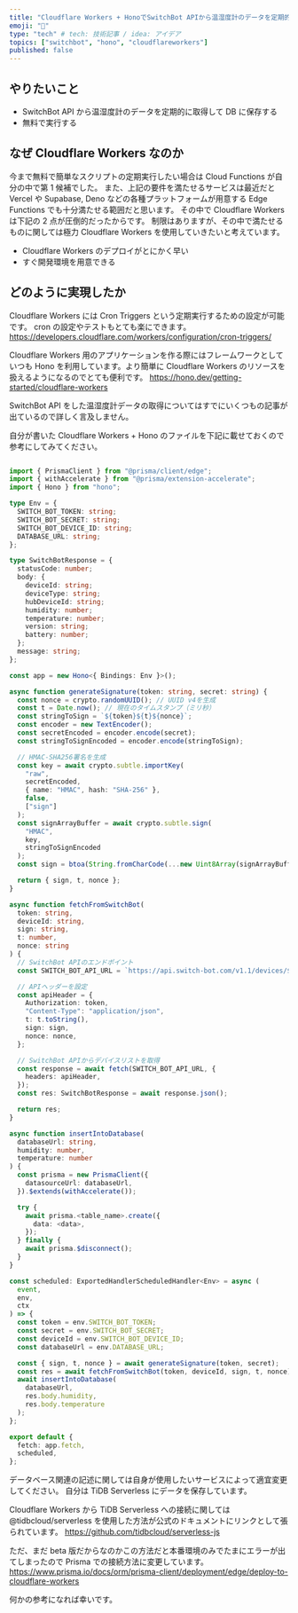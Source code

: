 ```yaml
---
title: "Cloudflare Workers + HonoでSwitchBot APIから温湿度計のデータを定期的に取得する"
emoji: "💭"
type: "tech" # tech: 技術記事 / idea: アイデア
topics: ["switchbot", "hono", "cloudflareworkers"]
published: false
---
```


## やりたいこと

- SwitchBot API から温湿度計のデータを定期的に取得して DB に保存する
- 無料で実行する

## なぜ Cloudflare Workers なのか

今まで無料で簡単なスクリプトの定期実行したい場合は Cloud Functions が自分の中で第 1 候補でした。
また、上記の要件を満たせるサービスは最近だと Vercel や Supabase, Deno などの各種プラットフォームが用意する Edge Functions でも十分満たせる範囲だと思います。
その中で Cloudflare Workers は下記の 2 点が圧倒的だったからです。
制限はありますが、その中で満たせるものに関しては極力 Cloudflare Workers を使用していきたいと考えています。

- Cloudflare Workers のデプロイがとにかく早い
- すぐ開発環境を用意できる

## どのように実現したか

Cloudflare Workers には Cron Triggers という定期実行するための設定が可能です。
cron の設定やテストもとても楽にできます。
https://developers.cloudflare.com/workers/configuration/cron-triggers/

Cloudflare Workers 用のアプリケーションを作る際にはフレームワークとしていつも Hono を利用しています。より簡単に Cloudflare Workers のリソースを扱えるようになるのでとても便利です。
https://hono.dev/getting-started/cloudflare-workers

SwitchBot API をした温湿度計データの取得についてはすでにいくつもの記事が出ているので詳しく言及しません。

自分が書いた Cloudflare Workers + Hono のファイルを下記に載せておくので参考にしてみてください。

```ts:index.ts

import { PrismaClient } from "@prisma/client/edge";
import { withAccelerate } from "@prisma/extension-accelerate";
import { Hono } from "hono";

type Env = {
  SWITCH_BOT_TOKEN: string;
  SWITCH_BOT_SECRET: string;
  SWITCH_BOT_DEVICE_ID: string;
  DATABASE_URL: string;
};

type SwitchBotResponse = {
  statusCode: number;
  body: {
    deviceId: string;
    deviceType: string;
    hubDeviceId: string;
    humidity: number;
    temperature: number;
    version: string;
    battery: number;
  };
  message: string;
};

const app = new Hono<{ Bindings: Env }>();

async function generateSignature(token: string, secret: string) {
  const nonce = crypto.randomUUID(); // UUID v4を生成
  const t = Date.now(); // 現在のタイムスタンプ（ミリ秒）
  const stringToSign = `${token}${t}${nonce}`;
  const encoder = new TextEncoder();
  const secretEncoded = encoder.encode(secret);
  const stringToSignEncoded = encoder.encode(stringToSign);

  // HMAC-SHA256署名を生成
  const key = await crypto.subtle.importKey(
    "raw",
    secretEncoded,
    { name: "HMAC", hash: "SHA-256" },
    false,
    ["sign"]
  );
  const signArrayBuffer = await crypto.subtle.sign(
    "HMAC",
    key,
    stringToSignEncoded
  );
  const sign = btoa(String.fromCharCode(...new Uint8Array(signArrayBuffer)));

  return { sign, t, nonce };
}

async function fetchFromSwitchBot(
  token: string,
  deviceId: string,
  sign: string,
  t: number,
  nonce: string
) {
  // SwitchBot APIのエンドポイント
  const SWITCH_BOT_API_URL = `https://api.switch-bot.com/v1.1/devices/${deviceId}/status`;

  // APIヘッダーを設定
  const apiHeader = {
    Authorization: token,
    "Content-Type": "application/json",
    t: t.toString(),
    sign: sign,
    nonce: nonce,
  };

  // SwitchBot APIからデバイスリストを取得
  const response = await fetch(SWITCH_BOT_API_URL, {
    headers: apiHeader,
  });
  const res: SwitchBotResponse = await response.json();

  return res;
}

async function insertIntoDatabase(
  databaseUrl: string,
  humidity: number,
  temperature: number
) {
  const prisma = new PrismaClient({
    datasourceUrl: databaseUrl,
  }).$extends(withAccelerate());

  try {
    await prisma.<table_name>.create({
      data: <data>,
    });
  } finally {
    await prisma.$disconnect();
  }
}

const scheduled: ExportedHandlerScheduledHandler<Env> = async (
  event,
  env,
  ctx
) => {
  const token = env.SWITCH_BOT_TOKEN;
  const secret = env.SWITCH_BOT_SECRET;
  const deviceId = env.SWITCH_BOT_DEVICE_ID;
  const databaseUrl = env.DATABASE_URL;

  const { sign, t, nonce } = await generateSignature(token, secret);
  const res = await fetchFromSwitchBot(token, deviceId, sign, t, nonce);
  await insertIntoDatabase(
    databaseUrl,
    res.body.humidity,
    res.body.temperature
  );
};

export default {
  fetch: app.fetch,
  scheduled,
};
```

データベース関連の記述に関しては自身が使用したいサービスによって適宜変更してください。
自分は TiDB Serverless にデータを保存しています。

Cloudflare Workers から TiDB Serverless への接続に関しては @tidbcloud/serverless を使用した方法が公式のドキュメントにリンクとして張られています。
https://github.com/tidbcloud/serverless-js

ただ、まだ beta 版だからなのかこの方法だと本番環境のみでたまにエラーが出てしまったので Prisma での接続方法に変更しています。
https://www.prisma.io/docs/orm/prisma-client/deployment/edge/deploy-to-cloudflare-workers

何かの参考になれば幸いです。
